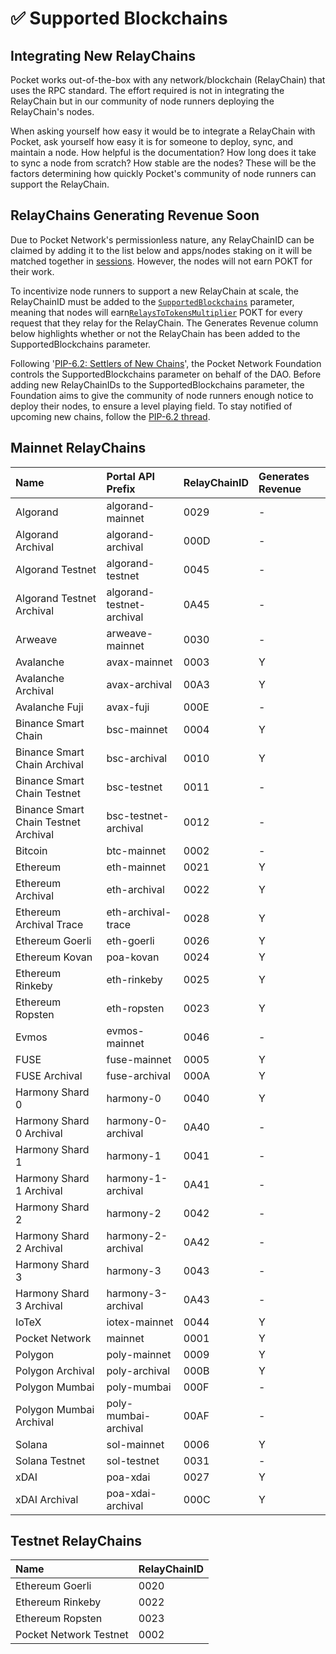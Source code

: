 # ✅ Supported Blockchains

## Integrating New RelayChains

Pocket works out-of-the-box with any network/blockchain \(RelayChain\) that uses the RPC standard. The effort required is not in integrating the RelayChain but in our community of node runners deploying the RelayChain's nodes.

When asking yourself how easy it would be to integrate a RelayChain with Pocket, ask yourself how easy it is for someone to deploy, sync, and maintain a node. How helpful is the documentation? How long does it take to sync a node from scratch? How stable are the nodes? These will be the factors determining how quickly Pocket's community of node runners can support the RelayChain.

## RelayChains Generating Revenue Soon

Due to Pocket Network's permissionless nature, any RelayChainID can be claimed by adding it to the list below and apps/nodes staking on it will be matched together in [sessions](../../main-concepts/protocol/servicing.md#sessions). However, the nodes will not earn POKT for their work.

To incentivize node runners to support a new RelayChain at scale, the RelayChainID must be added to the [`SupportedBlockchains`](protocol-parameters.md#supportedblockchains) parameter, meaning that nodes will earn[`RelaysToTokensMultiplier`](protocol-parameters.md#relaystotokensmultiplier) POKT for every request that they relay for the RelayChain. The Generates Revenue column below highlights whether or not the RelayChain has been added to the SupportedBlockchains parameter.

Following '[PIP-6.2: Settlers of New Chains](https://forum.pokt.network/t/pip-6-2-settlers-of-new-chains/1027)', the Pocket Network Foundation controls the SupportedBlockchains parameter on behalf of the DAO. Before adding new RelayChainIDs to the SupportedBlockchains parameter, the Foundation aims to give the community of node runners enough notice to deploy their nodes, to ensure a level playing field. To stay notified of upcoming new chains, follow the [PIP-6.2 thread](https://forum.pokt.network/t/pip-6-2-settlers-of-new-chains/1027).

## Mainnet RelayChains

| Name | Portal API Prefix | RelayChainID | Generates Revenue |
| :--- | :--- | :--- | :--- |
| Algorand | algorand-mainnet | 0029 | - |
| Algorand Archival | algorand-archival | 000D | - |
| Algorand Testnet | algorand-testnet | 0045 | - |
| Algorand Testnet Archival | algorand-testnet-archival | 0A45 | - |
| Arweave | arweave-mainnet | 0030 | - |
| Avalanche | avax-mainnet | 0003 | Y |
| Avalanche Archival | avax-archival | 00A3 | Y |
| Avalanche Fuji | avax-fuji | 000E | - |
| Binance Smart Chain | bsc-mainnet | 0004 | Y |
| Binance Smart Chain Archival | bsc-archival | 0010 | Y |
| Binance Smart Chain Testnet | bsc-testnet | 0011 | - |
| Binance Smart Chain Testnet Archival | bsc-testnet-archival | 0012 | - |
| Bitcoin | btc-mainnet | 0002 | - |
| Ethereum | eth-mainnet | 0021 | Y |
| Ethereum Archival | eth-archival | 0022 | Y |
| Ethereum Archival Trace | eth-archival-trace | 0028 | Y |
| Ethereum Goerli | eth-goerli | 0026 | Y |
| Ethereum Kovan | poa-kovan | 0024 | Y |
| Ethereum Rinkeby | eth-rinkeby | 0025 | Y |
| Ethereum Ropsten | eth-ropsten | 0023 | Y |
| Evmos | evmos-mainnet | 0046 | - |
| FUSE | fuse-mainnet | 0005 | Y |
| FUSE Archival | fuse-archival | 000A | Y |
| Harmony Shard 0 | harmony-0 | 0040 | Y |
| Harmony Shard 0 Archival | harmony-0-archival | 0A40 | - |
| Harmony Shard 1 | harmony-1 | 0041 | - |
| Harmony Shard 1 Archival | harmony-1-archival | 0A41 | - |
| Harmony Shard 2 | harmony-2 | 0042 | - |
| Harmony Shard 2 Archival | harmony-2-archival | 0A42 | - |
| Harmony Shard 3 | harmony-3 | 0043 | - |
| Harmony Shard 3 Archival | harmony-3-archival | 0A43 | - |
| IoTeX | iotex-mainnet | 0044 | Y |
| Pocket Network | mainnet | 0001 | Y |
| Polygon | poly-mainnet | 0009 | Y |
| Polygon Archival | poly-archival | 000B | Y |
| Polygon Mumbai | poly-mumbai | 000F | - |
| Polygon Mumbai Archival | poly-mumbai-archival | 00AF | - |
| Solana | sol-mainnet | 0006 | Y |
| Solana Testnet | sol-testnet | 0031 | - |
| xDAI | poa-xdai | 0027 | Y |
| xDAI Archival | poa-xdai-archival | 000C | Y |

## Testnet RelayChains

| Name | RelayChainID |
| :--- | :--- |
| Ethereum Goerli | 0020 |
| Ethereum Rinkeby | 0022 |
| Ethereum Ropsten | 0023 |
| Pocket Network Testnet | 0002 |

